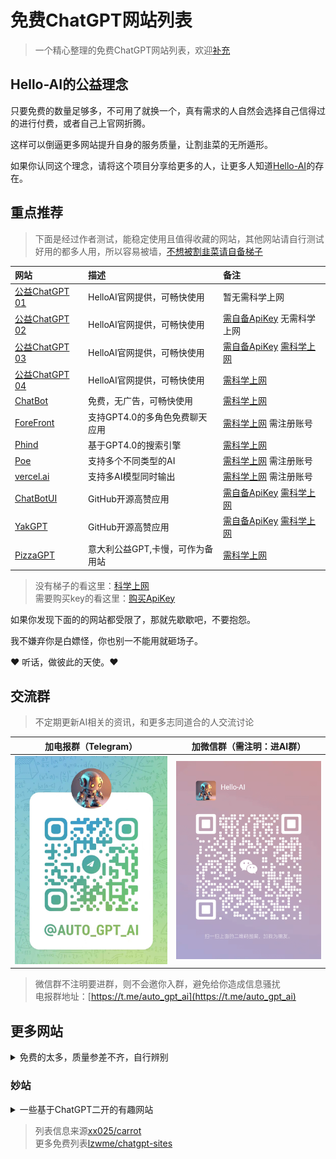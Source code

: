 # 免费ChatGPT网站列表

> 一个精心整理的免费ChatGPT网站列表，欢迎[补充](https://github.com/xxxily/hello-ai/issues)

## Hello-AI的公益理念

只要免费的数量足够多，不可用了就换一个，真有需求的人自然会选择自己信得过的进行付费，或者自己上官网折腾。  

这样可以倒逼更多网站提升自身的服务质量，让割韭菜的无所遁形。  

如果你认同这个理念，请将这个项目分享给更多的人，让更多人知道[Hello-AI](https://github.com/xxxily/hello-ai)的存在。  

## 重点推荐

> 下面是经过作者测试，能稳定使用且值得收藏的网站，其他网站请自行测试  
> 好用的都多人用，所以容易被墙，[不想被割韭菜请自备梯子](#)  

| 网站 | 描述 | 备注 |
| :---- | :---- | :---- |
| [公益ChatGPT 01](https://gpt.anzz.top/) | HelloAI官网提供，可畅快使用 | 暂无需科学上网 |
| [公益ChatGPT 02](https://gpt.in.anzz.top/) | HelloAI官网提供，可畅快使用 | [需自备ApiKey](./buy.md) 无需科学上网 |
| [公益ChatGPT 03](https://chat.in.anzz.top/) | HelloAI官网提供，可畅快使用 | [需自备ApiKey](./buy.md) [需科学上网](./airport.md) |
| [公益ChatGPT 04](https://free.anzz.top/) | HelloAI官网提供，可畅快使用 | [需科学上网](./airport.md) |
| [ChatBot](https://chatbot.theb.ai/) | 免费，无广告，可畅快使用 | [需科学上网](./airport.md) |
| [ForeFront](https://chat.forefront.ai/) | 支持GPT4.0的多角色免费聊天应用 | [需科学上网](./airport.md) 需注册账号 |
| [Phind](https://www.phind.com/) | 基于GPT4.0的搜索引擎 | [需科学上网](./airport.md) |
| [Poe](https://poe.com/) | 支持多个不同类型的AI | [需科学上网](./airport.md) 需注册账号 |
| [vercel.ai](https://play.vercel.ai/) | 支持多AI模型同时输出 | [需科学上网](./airport.md) 需注册账号 |
| [ChatBotUI](https://www.chatbotui.com/zh) | GitHub开源高赞应用 | [需自备ApiKey](./buy.md) [需科学上网](./airport.md) |
| [YakGPT](https://yakgpt.vercel.app/) | GitHub开源高赞应用 | [需自备ApiKey](./buy.md) [需科学上网](./airport.md) |
| [PizzaGPT](https://www.pizzagpt.it/) | 意大利公益GPT,卡慢，可作为备用站 | [需科学上网](./airport.md) |

> 没有梯子的看这里：[科学上网](./airport.md)  
> 需要购买key的看这里：[购买ApiKey](./buy.md)  

如果你发现下面的的网站都受限了，那就先歇歇吧，不要抱怨。  

我不嫌弃你是白嫖怪，你也别一不能用就砸场子。  

❤️ 听话，做彼此的天使。❤️

## 交流群

> 不定期更新AI相关的资讯，和更多志同道合的人交流讨论  

| 加电报群（Telegram） | 加微信群（需注明：进AI群） |
| :----: | :----: |
| <img src="/assets/img/tg_qun.jpg" width="280"/> | <img src="/assets/img/WeChat2.png" width=280 /> |

> 微信群不注明要进群，则不会邀你入群，避免给你造成信息骚扰  
> 电报群地址：[https://t.me/auto_gpt_ai](https://t.me/auto_gpt_ai)  

## 更多网站

<details>
  <summary>免费的太多，质量参差不齐，自行辨别</summary>
---

- ⭐:使用稳定，不受限，推荐

- 🔑:需要进行**登录**或需要**密码**
  <br/>
- ⛔:有限地使用**次数**或**字数**，需提供key或进行充值进行服务升级
  <br/>
- 🛫: 可能需要国际网络进行访问

### 站点列表

[//]: # (下面是正常的站点)

1. [⭐⭐] <https://gpt.anzz.top/>

2. [⭐⭐🛫] <https://free.anzz.top/>

3. [⭐⭐🛫] <https://chatbot.theb.ai/>

4. [⭐⭐🛫] <https://www.phind.com/>

5. [🔑⭐🛫] <https://poe.com/>

6. [⭐⭐] <https://aichatos.com/>

7. [⭐⭐] <http://ai.usesless.com/>

8. [⭐⭐] <https://chat.aidutu.cn/>

9. [⭐⭐] <https://chat10.xeasy.me>

10. [⭐⭐] <https://chat.wobcw.com/>

11. [⭐⭐] <https://aka.mydog.buzz>

12. [⭐⭐] <https://greengpt.app/>

13. [⭐⭐] <https://ai.ov.cm/>

14. [⭐⭐] <https://chat.extkj.cn/>

15. [⭐⭐] <https://chatgpt35.theinspiredgroup.com>

16. [⭐⭐🛫] <https://freegpt.one/>

17. [⭐⭐] <https://hzdjs.cn/chatgpt/chat>

18. [⭐⭐] <https://chat.bnu120.space/>

19. [⭐⭐🛫] <https://ai.ls/>

20. [⭐⭐🛫] <https://desk.im/>

21. <https://cool-js.com/ai/chat/index.html>

22. <https://chat.tig.im/>

23. [🛫] <https://ai.ci>

24. [🛫] <https://www.ftcl.store/>

25. [🛫] <https://openprompt.co/ChatGPT>

26. [🛫] <https://beta.character.ai/>

27. <https://chat1.wuguokai.top/s/chatgpt>

28. <https://chat.wuguokai.cn/s/chatgpt>

29. [🛫] <https://gpt.getshare.net/>

30. [🛫] <https://xc.com/>

31. [🛫] <https://94gpt.com/>

32. [🛫] <https://www.teach-anything.com/>

33. [可尝试GPT4] <http://www.tdchat.vip/>

34. <http://175.178.88.119/>

35. [🛫] <http://ai.jjzn.top/>

36. <http://chat.forwardminded.xyz/#/>

37. [🔑🛫] <https://gpt.clashus.com/>

38. [⛔🛫] <https://chatmindai.com/>

39. [🔑🛫] <https://gpt.intercat.cn/>

40. [⛔] <https://chat.sunls.me/>

41. [⛔🛫] <http://newb.site/chatgpt>

42. [🔑] <https://chat.paoying.net/>

43. [⛔🛫] <https://ai.yiios.com/>

44. [⛔🛫] <https://chatcat.pages.dev/>

45. [⛔🛫] <https://chat.topsearcher.top/>

46. [⛔🛫] <https://trychatgp.com/>

47. [🔑] <https://chat.opengpt88.com/>

48. [🔑🛫] <https://gpt.chatxyz.online/>

49. [🔑] <https://www.bz1y.cn/>

50. [⛔] <https://www.chat2ai.cn/>

51. [⛔🛫] <http://x-code.fun/>

52. [⛔🛫] <https://freechatgpt.chat/>

53. [⛔🛫] <https://chat.51buygpt.com/>

54. [⛔🛫] <https://ai117.com/>

55. [⛔🛫] <http://gitopenchina.gitee.io/freechatgpt>

56. [⛔] <https://litechat.22733.site/>

57. [⛔] <https://aigcfun.com/>

58. [🔑] <https://wen.geekr.dev>

59. [⛔🛫] <https://chat35.com/>

60. [🔑🛫] <https://www.ohmygpt.com/>

61. [⛔🛫] <https://tryai.top/freechat>

62. [🔑] <https://chat.wxredcover.cn/>

63. [⛔] <https://chat.zecoba.cn/>

64. [⛔] <https://chat.extnav.com/>

65. [⛔🛫] <http://gitopenchina.gitee.io/gpt>

66. [⛔] <https://chat.forchange.cn/>

67. [⛔🛫] <https://chatforai.com/>

68. [⛔🛫] <https://ai.okmiku.com/chat/>

69. [🔑] <https://chat.eaten.fun/>

70. [🔑] <https://chat.alpaca-bi.com/>

71. [🔑🛫] <https://www.typingmind.com/>

72. [🔑] <https://codenews.cc/chatgpt>

73. [🔑] <https://builtbyjesse.com/lab>

</details>

### 妙站

<details>
  <summary>一些基于ChatGPT二开的有趣网站</summary>

> 下面这些站点也很有趣

1. [🔑 蜻蜓问答] <https://chat.qingting.work>

2. [周报通🛫] <https://zhoubaotong.com/zh>

3. [Chat技术问答] <https://www.abab123.tk/>

4. [Chat客户端] <https://chatplus.buzz/>

5. [海豚问答] <http://zhimachat.com/>

6. [编程🛫] <https://www.aicodehelper.com/>

7. [AI帮个忙] <https://ai-toolbox.codefuture.top/>

8. [虚拟女友🛫] <https://chilloutai.com/>

9. [文字游戏] <https://harry-potter.openai-lab.com>

10. [单词故事🛫] <https://wordstory.streamlit.app/>

11. [AI 如来(佛)🛫] <https://hotoke.ai/>

12. [🔑 技术文档助手🛫] <https://docsgpt.arc53.com/>

13. [AI 表格助手] <https://chatexcel.com/>

14. [🔑 AI文秘助手] <https://typeset.io/>

15. [⛔ AI B站总结] <https://b.jimmylv.cn/>

16. [BaiDu 文心一言] <https://yiyan.baidu.com/welcome>

17. [AI机器人🛫] <https://vrtalk.io/>

18. [ClueAI] <https://www.cluebenchmarks.com/clueai.html>

19. [ChatGPT 应用] <https://open-gpt.app/>

20. [Chat Docs] <https://chatdoc.com/>

21. [AI Colors🛫] <https://aicolors.co/>

22. [AI 工具箱] <https://ai.free-tools.cn/>

23. [AI快速生成SQL] <https://www.sqlkiller.com/>

24. [AI代码生成] <https://www.cursor.so/>

25. [DeepL写作] <https://www.deepl.com/zh/write>

26. [智能写作] <https://heyfriday.cn/>

27. [提示词优化] <https://promptperfect.jinaai.cn/>

28. [AI正则表达式] <https://regex.ai/>

29. [GitHubCopilot] <https://github.com/features/copilot/>

30. [aiXcoder] <https://www.aixcoder.com/>

31. [CodeGeeX] <http://models.aminer.cn/>

32. [密塔写作猫] <https://xiezuocat.com/>

33. [AI文章生成器] <http://wenzhang.zhuluan.com/>

</details>


> 列表信息来源[xx025/carrot](https://github.com/xx025/carrot)  
> 更多免费列表[lzwme/chatgpt-sites](https://github.com/lzwme/chatgpt-sites)  